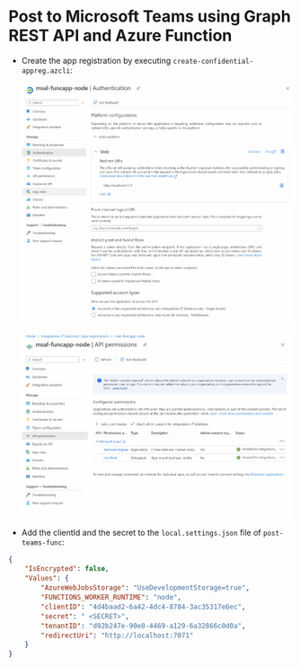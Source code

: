 # Post to Microsoft Teams using Graph REST API and Azure Function

- Create the app registration by executing `create-confidential-appreg.azcli`:

    ![appreg1](_images/app-reg1.png)

    ![appreg2](_images/app-reg2.png)

- Add the clientId and the secret to the `local.settings.json` file of `post-teams-func`:

```json
{
    "IsEncrypted": false,
    "Values": {
        "AzureWebJobsStorage": "UseDevelopmentStorage=true",
        "FUNCTIONS_WORKER_RUNTIME": "node",
        "clientID": "4d4baad2-6a42-4dc4-8784-3ac35317e6ec",
        "secret": " <SECRET>",
        "tenantID": "d92b247e-90e0-4469-a129-6a32866c0d0a",
        "redirectUri": "http://localhost:7071"
    }
}
```

        